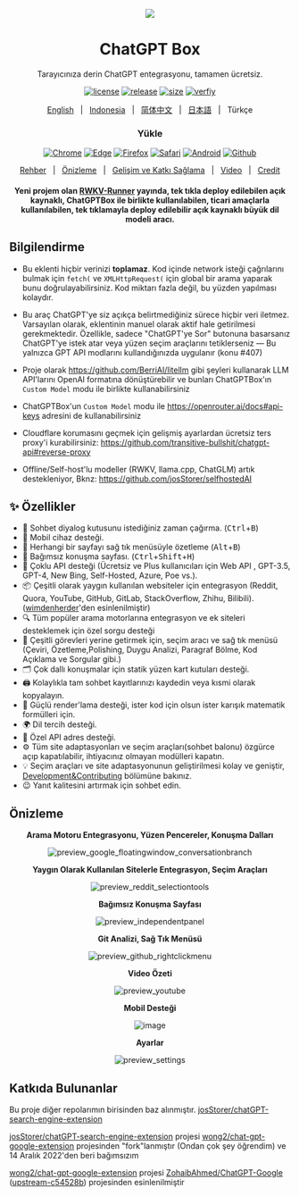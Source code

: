 <p align="center">
    <img src="./src/logo.png">
</p>

<h1 align="center">ChatGPT Box</h1>

<div align="center">

Tarayıcınıza derin ChatGPT entegrasyonu, tamamen ücretsiz.


[![license][license-image]][license-url]
[![release][release-image]][release-url]
[![size](https://img.shields.io/badge/minified%20size-390%20kB-blue)][release-url]
[![verfiy][verify-image]][verify-url]

[English](README.md) &nbsp;&nbsp;|&nbsp;&nbsp; [Indonesia](README_IN.md) &nbsp;&nbsp;|&nbsp;&nbsp; [简体中文](README_ZH.md) &nbsp;&nbsp;|&nbsp;&nbsp; [日本語](README_JA.md) &nbsp;&nbsp;|&nbsp;&nbsp; Türkçe

### Yükle

[![Chrome][Chrome-image]][Chrome-url]
[![Edge][Edge-image]][Edge-url]
[![Firefox][Firefox-image]][Firefox-url]
[![Safari][Safari-image]][Safari-url]
[![Android][Android-image]][Android-url]
[![Github][Github-image]][Github-url]

[Rehber](https://github.com/josStorer/chatGPTBox/wiki/Guide) &nbsp;&nbsp;|&nbsp;&nbsp; [Önizleme](#Preview) &nbsp;&nbsp;|&nbsp;&nbsp; [Gelişim ve Katkı Sağlama][dev-url] &nbsp;&nbsp;|&nbsp;&nbsp; [Video](https://www.youtube.com/watch?v=E1smDxJvTRs) &nbsp;&nbsp;|&nbsp;&nbsp; [Credit](#Credit)

[dev-url]: https://github.com/josStorer/chatGPTBox/wiki/Development&Contributing

[license-image]: http://img.shields.io/badge/license-MIT-blue.svg

[license-url]: https://github.com/josStorer/chatGPTBox/blob/master/LICENSE

[release-image]: https://img.shields.io/github/release/josStorer/chatGPTBox.svg

[release-url]: https://github.com/josStorer/chatGPTBox/releases/latest

[verify-image]: https://github.com/josStorer/chatGPTBox/workflows/verify-configs/badge.svg

[verify-url]: https://github.com/josStorer/chatGPTBox/actions/workflows/verify-configs.yml

[Chrome-image]: https://img.shields.io/badge/-Chrome-brightgreen?logo=google-chrome&logoColor=white

[Chrome-url]: https://chrome.google.com/webstore/detail/chatgptbox/eobbhoofkanlmddnplfhnmkfbnlhpbbo

[Edge-image]: https://img.shields.io/badge/-Edge-blue?logo=microsoft-edge&logoColor=white

[Edge-url]: https://microsoftedge.microsoft.com/addons/detail/fission-chatbox-best/enjmfilpkbbabhgeoadmdpjjpnahkogf

[Firefox-image]: https://img.shields.io/badge/-Firefox-orange?logo=firefox-browser&logoColor=white

[Firefox-url]: https://addons.mozilla.org/firefox/addon/chatgptbox/

[Safari-image]: https://img.shields.io/badge/-Safari-blue?logo=safari&logoColor=white

[Safari-url]: https://apps.apple.com/app/fission-chatbox/id6446611121

[Android-image]: https://img.shields.io/badge/-Android-brightgreen?logo=android&logoColor=white

[Android-url]: https://github.com/josStorer/chatGPTBox/wiki/Install#install-to-android

[Github-image]: https://img.shields.io/badge/-Github-black?logo=github&logoColor=white

[Github-url]: https://github.com/josStorer/chatGPTBox/wiki/Install

#### Yeni projem olan [RWKV-Runner](https://github.com/josStorer/RWKV-Runner) yayında, tek tıkla deploy edilebilen açık kaynaklı, ChatGPTBox ile birlikte kullanılabilen, ticari amaçlarla kullanılabilen, tek tıklamayla deploy edilebilir açık kaynaklı büyük dil modeli aracı.

</div>

## Bilgilendirme

- Bu eklenti hiçbir verinizi **toplamaz**. Kod içinde network isteği çağrılarını bulmak için `fetch(` ve `XMLHttpRequest(` için global bir arama yaparak bunu doğrulayabilirsiniz. Kod miktarı fazla değil, bu yüzden yapılması kolaydır.

- Bu araç ChatGPT'ye siz açıkça belirtmediğiniz sürece hiçbir veri iletmez. Varsayılan olarak, eklentinin manuel olarak aktif hale getirilmesi gerekmektedir. Özellikle, sadece "ChatGPT'ye Sor" butonuna basarsanız ChatGPT'ye istek atar veya yüzen seçim araçlarını tetiklerseniz — Bu yalnızca GPT API modlarını kullandığınızda uygulanır (konu #407)

- Proje olarak https://github.com/BerriAI/litellm gibi şeyleri kullanarak LLM API'larını OpenAI formatına dönüştürebilir ve bunları ChatGPTBox'ın `Custom Model` modu ile birlikte kullanabilirsiniz

- ChatGPTBox'un `Custom Model` modu ile https://openrouter.ai/docs#api-keys adresini de kullanabilirsiniz

- Cloudflare korumasını geçmek için gelişmiş ayarlardan ücretsiz ters proxy'i kurabilirsiniz: https://github.com/transitive-bullshit/chatgpt-api#reverse-proxy

- Offline/Self-host'lu modeller (RWKV, llama.cpp, ChatGLM) artık destekleniyor, Bknz: https://github.com/josStorer/selfhostedAI

## ✨ Özellikler

- 🌈 Sohbet diyalog kutusunu istediğiniz zaman çağırma. (<kbd>Ctrl</kbd>+<kbd>B</kbd>)
- 📱 Mobil cihaz desteği.
- 📓 Herhangi bir sayfayı sağ tık menüsüyle özetleme (<kbd>Alt</kbd>+<kbd>B</kbd>)
- 📖 Bağımsız konuşma sayfası. (<kbd>Ctrl</kbd>+<kbd>Shift</kbd>+<kbd>H</kbd>)
- 🔗 Çoklu API desteği (Ücretsiz ve Plus kullanıcıları için Web API , GPT-3.5, GPT-4, New Bing, Self-Hosted, Azure, Poe vs.).
- 📦 Çeşitli olarak yaygın kullanılan websiteler için entegrasyon (Reddit, Quora, YouTube, GitHub, GitLab, StackOverflow, Zhihu, Bilibili). ([wimdenherder](https://github.com/wimdenherder)'den esinlenilmiştir)
- 🔍 Tüm popüler arama motorlarına entegrasyon ve ek siteleri desteklemek için özel sorgu desteği 
- 🧰 Çeşitli görevleri yerine getirmek için, seçim aracı ve sağ tık menüsü (Çeviri, Özetleme,Polishing, Duygu Analizi, Paragraf Bölme, Kod Açıklama ve Sorgular gibi.)
- 🗂️ Çok dallı konuşmalar için statik yüzen kart kutuları desteği.
- 🖨️ Kolaylıkla tam sohbet kayıtlarınızı kaydedin veya kısmi olarak kopyalayın.
- 🎨 Güçlü render'lama desteği, ister kod için olsun ister karışık matematik formülleri için.
- 🌍 Dil tercih desteği.
- 📝 Özel API adres desteği.
- ⚙️ Tüm site adaptasyonları ve seçim araçları(sohbet balonu) özgürce açıp kapatılabilir, ihtiyacınız olmayan modülleri kapatın.
- 💡 Seçim araçları ve site adaptasyonunun geliştirilmesi kolay ve geniştir, [Development&Contributing][dev-url] bölümüne bakınız.
- 😉 Yanıt kalitesini artırmak için sohbet edin.

## Önizleme

<div align="center">

**Arama Motoru Entegrasyonu, Yüzen Pencereler, Konuşma Dalları**

![preview_google_floatingwindow_conversationbranch](screenshots/preview_google_floatingwindow_conversationbranch.jpg)

**Yaygın Olarak Kullanılan Sitelerle Entegrasyon, Seçim Araçları**

![preview_reddit_selectiontools](screenshots/preview_reddit_selectiontools.jpg)

**Bağımsız Konuşma Sayfası**

![preview_independentpanel](screenshots/preview_independentpanel.jpg)

**Git Analizi, Sağ Tık Menüsü**

![preview_github_rightclickmenu](screenshots/preview_github_rightclickmenu.jpg)

**Video Özeti**

![preview_youtube](screenshots/preview_youtube.jpg)

**Mobil Desteği**

![image](https://user-images.githubusercontent.com/13366013/225529110-9221c8ce-ad41-423e-b6ec-097981e74b66.png)

**Ayarlar**

![preview_settings](screenshots/preview_settings.jpg)

</div>

## Katkıda Bulunanlar

Bu proje diğer repolarımın birisinden baz alınmıştır.
[josStorer/chatGPT-search-engine-extension](https://github.com/josStorer/chatGPT-search-engine-extension)

[josStorer/chatGPT-search-engine-extension](https://github.com/josStorer/chatGPT-search-engine-extension) projesi [wong2/chat-gpt-google-extension](https://github.com/wong2/chat-gpt-google-extension) projesinden "fork"lanmıştır (Ondan çok şey öğrendim)
ve 14 Aralık 2022'den beri bağımsızım

[wong2/chat-gpt-google-extension](https://github.com/wong2/chat-gpt-google-extension) projesi [ZohaibAhmed/ChatGPT-Google](https://github.com/ZohaibAhmed/ChatGPT-Google) ([upstream-c54528b](https://github.com/wong2/chatgpt-google-extension/commit/c54528b0e13058ab78bfb433c92603db017d1b6b)) projesinden esinlenilmiştir
